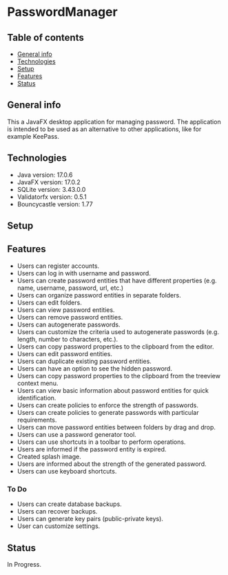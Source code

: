 # PasswordManager

## Table of contents
* [General info](#general-info)
* [Technologies](#technologies)
* [Setup](#setup)
* [Features](#features)
* [Status](#status)

## General info
This a JavaFX desktop application for managing password. The application is intended to be used as an alternative to other applications, like for example KeePass.

## Technologies
* Java version: 17.0.6
* JavaFX version: 17.0.2
* SQLite version: 3.43.0.0
* Validatorfx version: 0.5.1
* Bouncycastle version: 1.77

## Setup


## Features
* Users can register accounts.
* Users can log in with username and password.
* Users can create password entities that have different properties (e.g. name, username, password, url, etc.)
* Users can organize password entities in separate folders.
* Users can edit folders.
* Users can view password entities.
* Users can remove password entities.
* Users can autogenerate passwords.
* Users can customize the criteria used to autogenerate passwords (e.g. length, number to characters, etc.).
* Users can copy password properties to the clipboard from the editor.
* Users can edit password entities.
* Users can duplicate existing password entities.
* Users can have an option to see the hidden password.
* Users can copy password properties to the clipboard from the treeview context menu.
* Users can view basic information about password entities for quick identification.
* Users can create policies to enforce the strength of passwords.
* Users can create policies to generate passwords with particular requirements.
* Users can move password entities between folders by drag and drop.
* Users can use a password generator tool.
* Users can use shortcuts in a toolbar to perform operations.
* Users are informed if the password entity is expired.
* Created splash image.
* Users are informed about the strength of the generated password.
* Users can use keyboard shortcuts.


### To Do

* Users can create database backups.
* Users can recover backups.
* Users can generate key pairs (public-private keys).
* User can customize settings.

## Status

In Progress.